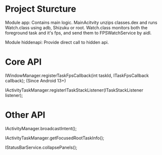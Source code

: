 # Project Sturcture
Module app: Contains main logic. MainAcitvity unzips classes.dex and runs Watch.class using adb, Shizuku or root. Watch.class monitors both the foreground task and it's fps, and send them to FPSWatchService by aidl.


Module hiddenapi: Provide direct call to hidden api.


# Core API
IWindowManager.registerTaskFpsCallback(int taskId, ITaskFpsCallback callback); (Since Android 13+)


IActivityTaskManager.registerITaskStackListener(ITaskStackListener listener);


# Other API
IActivityManager.broadcastIntent();


IActivityTaskManager.getFocusedRootTaskInfo();


IStatusBarService.collapsePanels();
